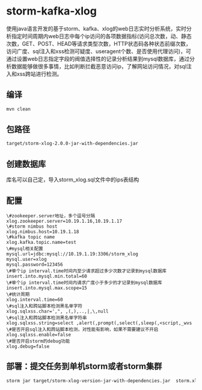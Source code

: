 storm-kafka-xlog
================

使用java语言开发的基于storm、kafka、xlog的web日志实时分析系统，实时分析指定时间周期内web日志中每个ip访问的各项数据指标(访问总次数，动、静态次数，GET、POST、HEAD等请求类型次数，HTTP状态码各种状态前缀次数，访问广度、sql注入和xss检测可疑度、useragent个数、是否使用代理访问)，可通过设置web日志指定字段的阀值选择性的记录分析结果到mysql数据库，通过分析数据能够做很多事情，比如判断拦截恶意访问ip，了解网站访问情况，对sql注入和xss跨站进行检测。


编译
--------
```Bash
mvn clean   
```


包路径    
--------
```Bash
target/storm-xlog-2.0.0-jar-with-dependencies.jar  
```

创建数据库       
--------
库名可以自己定，导入storm_xlog.sql文件中的ips表结构           


配置    
--------
```Vim
\#zookeeper.server地址，多个逗号分隔          
xlog.zookeeper.server=10.19.1.16,10.19.1.17     
\#storm nimbus host        
xlog.nimbus.host=10.19.1.18      
\#kafka topic name         
xlog.kafka.topic.name=test    
\#mysql相关配置             
mysql.url=jdbc:mysql://10.19.1.19:3306/storm_xlog          
mysql.user=xlog           
mysql.password=123456      
\#单个ip interval.time时间内至少请求超过多少次数才记录到mysql数据库             
insert.into.mysql.min.total=60      
\#单个ip interval.time时间内请求广度小于多少的才记录到mysql数据库           
insert.into.mysql.max.scope=15    
\#统计周期      
xlog.interval.time=60
\#sql注入和跨站脚本检测黑名单字符         
xlog.sqlxss.char=',", ,(,),..,|,\,null    
\#sql注入和跨站脚本检测黑名单字符串         
xlog.sqlxss.string=select ,alert(,prompt(,select(,sleep(,<script,_wvs     
\#是否开启sql注入和跨站脚本检测，对性能有影响，如果不需要建议不开启              
xlog.sqlxss.enable=false   
\#是否开启storm的debug功能      
xlog.debug=false     
```


部署：提交任务到单机storm或者storm集群    
--------
```Bash
storm jar target/storm-xlog-version-jar-with-dependencies.jar  storm.xlog.XlogKafkaSpoutTopology xlog.properties   
```

